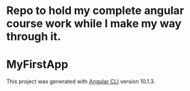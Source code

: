 Repo to hold my complete angular course work while I make my way through it. 
=======
# MyFirstApp

This project was generated with [Angular CLI](https://github.com/angular/angular-cli) version 10.1.3.


